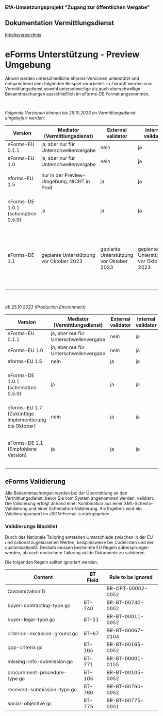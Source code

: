 ### EfA-Umsetzungsprojekt "Zugang zur öffentlichen Vergabe"
## Dokumentation Vermittlungsdienst
[Inhaltsverzeichnis](/documentation/documentation.md)
<br>

# eForms Unterstützung - Preview Umgebung
Aktuell werden unterschiedliche eForms-Versionen unterstützt und entsprechend dem folgenden Beispiel verarbeitet. In Zukunft werden vom Vermittlungsdienst sowohl unterschwellige als auch oberschwellige Bekanntmachungen ausschließlich im eForms-DE Format angenommen.

<br>

*Folgende Versionen können bis 25.10.2023 im Vermittlungsdienst eingeliefert werden:*

| Version  | Mediator (Vermittlungsdienst) | External validator | Internal validator | eSender-Hub   | BKMS  | TED  |
| ------- | -------- | ------------------ | ------------------ | --------- | ----- | ---- |
| eForms-EU 0.1.1 | ja, aber nur für Unterschwellenvergabe | nein  | ja | nein  | ja, aber nur für Unterschwellenvergabe | nein    |
| eForms-EU 1.0   | ja, aber nur für Unterschwellenvergabe | nein | ja | nein  | ja, aber nur für Unterschwellenvergabe | nein    |
| eforms-EU 1.5   | nur in der Preview-Umgebung, NICHT in Prod  | ja | ja | ja | nein  | ja, vorraussichtlich bis Januar 2024  |
| eForms-DE 1.0.1 (schematron 0.5.0) | ja | ja | ja | ja | ja | ja, nach Umwandlung im eSender-Hub in eForms-EU 1.5.1  |
| eForms-DE 1.1  | geplante Unterstützung vor Oktober 2023 | geplante Unterstützung vor Oktober 2023 | geplante Unterstützung vor Oktober 2023 | geplante Unterstützung vor Oktober 2023 | geplante Unterstützung vor Oktober 2023 | ja, nach Umwandlung im eSender-Hub in eForms-EU 1.7.0<br><br>geplante Unterstützung vor Oktober 2023 |

<br>

*ab 25.10.2023 (Production Environment)*

| Version                               | Mediator (Vermittlungsdienst)                       | External validator | Internal validator | eSender-Hub    | BKMS      | TED       |
| ------------------------------------- | ------------------------------- | ------------------ | ------------------ | ---------- | --------- | ------------ |
| eForms-EU 0.1.1                       | ja, aber nur für Unterschwellenvergabe | nein                | ja                | nein       | ja, aber nur für Unterschwellenvergabe | nein    |
| eForms-EU 1.0                         | ja, aber nur für Unterschwellenvergabe | nein                 | ja                | nein        | ja, aber nur für Unterschwellenvergabe | nein    |
| eforms-EU 1.5                         | nein                          | ja                | ja                | ja        | nein        | ja          |
| eForms-DE 1.0.1 (schematron 0.5.0)    | ja                            | ja                | ja                | ja        | ja       | ja, nach Umwandlung im eSender-Hub in eForms-EU 1.5.1 |
| eforms-EU 1.7 (Zukünftige Implementierung bis Oktober) | nein                          | ja                | ja                | ja | nein   | ja  |
| eForms-DE 1.1 (Empfohlene Version)   | ja                            | ja                | ja                | ja                     | ja  | ja, nach Umwandlung im eSender-Hub in eForms-EU 1.7.0 |


## eForms Validierung
Alle Bekanntmachungen werden bei der Übermittlung an den Vermittlungsdienst, bevor Sie vom System angenommen werden, validiert. Die Validierung erfolgt anhand einer Kombination aus einer XML-Schema-Validierung und einer Schematron-Validierung. Als Ergebnis wird ein Validierungsreport im JSON-Format zurückgegeben.

### Validierungs Blacklist

Durch das Nationale Tailoring entstehen Unterschiede zwischen in der EU und national zugelassenen Werten, beispilesweise bei Codellisten und der customizationID: Deshalb müssen bestimmte EU Regeln aübersprungen werden, ob nach deutschem Tailoring valide Dokumente zu validieren. 

Die folgenden Regeln sollten ignoriert werden:

| Content                       | BT Field | Rule to be ignored |
| ----------------------------- | -------- | ------------------ |
| CustomizationID               |          | BR-OPT-00002-0052  |
| buyer-contracting-type.gc     | BT-740   | BR-BT-00740-0052   |
| buyer-legal-type.gc           | BT-11    | BR-BT-00011-0052   |
| criterion-exclusion-ground.gc | BT-67    | BR-BT-00067-0104   |
| gpp-criteria.gc               | BT-165   | BR-BT-00165-0052   |
| missing-info-submission.gc    | BT-771   | BR-BT-00001-0155   |
| procurement-procedure-type.gc | BT-105   | BR-BT-00105-0052   |
| received-submission-type.gc   | BT-760   | BR-BT-00760-0052   |
| social-objective.gc           | BT-775   | BR-BT-00775-0051   |




